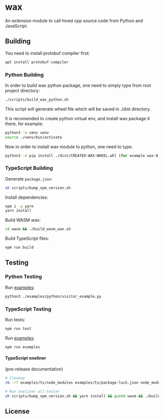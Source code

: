 # wax

An extension module to call hived cpp source code from Python and JavaScript.

## Building

You need to install protobuf compiler first:

```bash
apt install protobuf-compiler
```

### Python Building

In order to build wax python package, one need to simply type from root project directory:

```bash
./scripts/build_wax_python.sh
```

This script will generate wheel file which will be saved in ./dist directory.

It is recomended to create python virtual env, and install wax package it there, for example:

```bash
python3 -m venv venv
source ./venv/bin/activate
```

Now in order to install wax module to python, one need to type.

```bash
python3 -m pip install ./dist/CREATED-WAX-WHEEL.whl (for example wax-0.0.0-cp310-cp310-manylinux_2_35_x86_64.whl)
```

### TypeScript Building

Generate `package.json`:

```bash
sh scripts/bump_npm_version.sh
```

Install dependencies:

```bash
npm i -g yarn
yarn install
```

Build WASM wax:

```bash
cd wasm && ./build_wasm_wax.sh
```

Build TypeScript files:

```bash
npm run build
```

## Testing

### Python Testing

Run [examples](examples/python/README.md):

```bash
python3 ./examples/python/visitor_example.py
```

### TypeScript Testing

Run tests:

```bash
npm run test
```

Run [examples](examples/ts/README.md):

```bash
npm run examples
```

#### TypeScript oneliner

(pre-release documentation)

```bash
# Cleanup
rm -rf examples/ts/node_modules examples/ts/package-lock.json node_modules/ build_wasm wasm/dist wasm/lib/proto .npmrc package.json

# Run oneliner all-tester
sh scripts/bump_npm_version.sh && yarn install && pushd wasm && ./build_wasm_wax.sh; popd && npm run build && npm run test && npm run examples
```

## License
